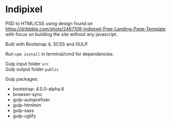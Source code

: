 # Indipixel

PSD to HTML/CSS using design found on https://dribbble.com/shots/2467109-Indipixel-Free-Landing-Page-Template with focus on building the site without any javascript.

Built with Bootstrap 4, SCSS and GULP.

Run `npm install` in terminal/cmd for dependencies.

Gulp input folder `src`  
Gulp output folder `public`

Gulp packages:
* bootstrap: 4.0.0-alpha.6
* browser-sync
* gulp-autoprefixer
* gulp-htmlmin
* gulp-sass
* gulp-uglify
